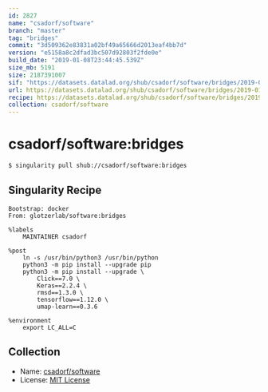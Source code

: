 ```yaml
---
id: 2827
name: "csadorf/software"
branch: "master"
tag: "bridges"
commit: "3d509362e83831a02bf49a65666d2013eaf4bb7d"
version: "e5158a8c2dfad3bc507d92803f2fde0e"
build_date: "2019-01-08T23:44:45.539Z"
size_mb: 5191
size: 2187391007
sif: "https://datasets.datalad.org/shub/csadorf/software/bridges/2019-01-08-3d509362-e5158a8c/e5158a8c2dfad3bc507d92803f2fde0e.simg"
url: https://datasets.datalad.org/shub/csadorf/software/bridges/2019-01-08-3d509362-e5158a8c/
recipe: https://datasets.datalad.org/shub/csadorf/software/bridges/2019-01-08-3d509362-e5158a8c/Singularity
collection: csadorf/software
---
```


# csadorf/software:bridges

```bash
$ singularity pull shub://csadorf/software:bridges
```

## Singularity Recipe

```singularity
Bootstrap: docker
From: glotzerlab/software:bridges

%labels
	MAINTAINER csadorf

%post
	ln -s /usr/bin/python3 /usr/bin/python
	python3 -m pip install --upgrade pip
	python3 -m pip install --upgrade \
		Click==7.0 \
		Keras==2.2.4 \
		rmsd==1.3.0 \
		tensorflow==1.12.0 \
		umap-learn==0.3.6

%environment
	export LC_ALL=C
```

## Collection

 - Name: [csadorf/software](https://github.com/csadorf/software)
 - License: [MIT License](https://api.github.com/licenses/mit)

